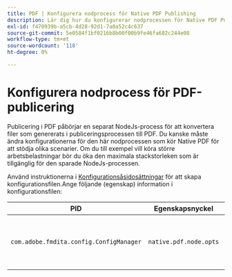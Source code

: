 ```yaml
---
title: PDF | Konfigurera nodprocess för Native PDF Publishing
description: Lär dig hur du konfigurerar nodprocessen för Native PDF Publishing
exl-id: f470939b-a5cb-4d28-92d1-7a0a52c4c637
source-git-commit: 5e0584f1bf0216b8b00f00b9fe46fa682c244e08
workflow-type: tm+mt
source-wordcount: '118'
ht-degree: 0%

---
```


# Konfigurera nodprocess för PDF-publicering

Publicering i PDF påbörjar en separat NodeJs-process för att konvertera filer som genererats i publiceringsprocessen till PDF. Du kanske måste ändra konfigurationerna för den här nodprocessen som kör Native PDF för att stödja olika scenarier. Om du till exempel vill köra större arbetsbelastningar bör du öka den maximala stackstorleken som är tillgänglig för den sparade NodeJs-processen.

Använd instruktionerna i [Konfigurationsåsidosättningar](../cs-install-guide/download-install-additional-config-override.md) för att skapa konfigurationsfilen.Ange följande (egenskap) information i konfigurationsfilen:

| PID | Egenskapsnyckel | Egenskapsvärde |
|---|---|---|
| `com.adobe.fmdita.config.ConfigManager` | `native.pdf.node.opts` | Strängvärde som anger en standard `NODE_OPTIONS`.<BR> Standardvärde: &quot;&quot; |
